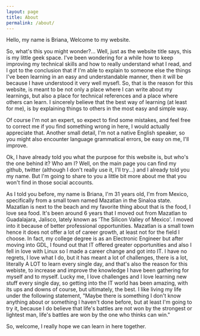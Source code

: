 ```yaml
---
layout: page
title: About
permalink: /about/
---
```


Hello, my name is Briana, Welcome to my website. 

So, what's this you might wonder?... Well, just as the website title says, this is my little geek space. 
I've been wondering for a while how to keep improving my technical skills and how to really understand what I read, and I got to the conclusion that if I'm able to explain to someone else the things I've been learning in an easy and understandable manner, then it will be because I have understood it very well mysefl. So, that is the reason for this website, is meant to be not only a place where I can write about my learnings, but also a place for technical references and a place where others can learn. I sincerely believe that the best way of learning (at least for me), is by explaining things to others in the most easy and simple way. 

Of course I'm not an expert, so expect to find some mistakes, and feel free to correct me if you find something wrong in here, I would actually appreciate that. Another small detail, I'm not a native English speaker, so you might also encounter language grammatical errors, be easy on me, I'll improve.

Ok, I have already told you what the purpose for this website is, but who's the one behind it? Who am I?
Well, on the main page you can find my github, twitter (although I don't really use it, I'll try...) and I already told you my name. But I'm going to share to you a little bit more about me that you won't find in those social accounts. 

As I told you before, my name is Briana, I'm 31 years old, I'm from Mexico, specifically from a small town named Mazatlan in the Sinaloa state. Mazatlan is next to the beach and my favorite thing about that is the food, I love sea food. It's been around 6 years that I moved out from Mazatlan to Guadalajara, Jalisco, lately known as 'The Silicon Valley of Mexico'. I moved into it because of better professional opportunities. Mazatlan is a small town hence it does not offer a lot of career growth, at least not for the field I choose. 
In fact, my college degree is as an Electronic Engineer but after moving into GDL, I found out that IT offered greater opportunities and also I fell in love with Linux so I made a career change and got into IT. I have no regrets, I love what I do, but it has meant a lot of challenges, there is a lot, literally A LOT to learn every single day, and that's also the reason for this webiste, to increase and improve the knowledge I have been gathering for myself and to myself.
Lucky me, I love challenges and I love learning new stuff every single day, so getting into the IT world has been amazing, with its ups and downs of course, but ultimately, the best. I like living my life under the following statement, "Maybe there is something I don't know anything about or something I haven't done before, but at least I'm going to try it, because I do believe that life's battles are not won by the strongest or lightest man, life's battles are won by the one who thinks can win." 

So, welcome, I really hope we can learn in here together.
